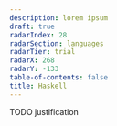 ```yaml
---
description: lorem ipsum
draft: true
radarIndex: 28
radarSection: languages
radarTier: trial
radarX: 268
radarY: -133
table-of-contents: false
title: Haskell
---
```


TODO justification
